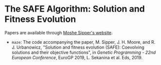 # The SAFE Algorithm: Solution and Fitness Evolution

Papers are available through [Moshe Sipper's website](http://www.moshesipper.com/).

* `maze`: The code accompanying the paper, M. Sipper, J. H. Moore, and R. J. Urbanowicz, "Solution and fitness evolution (SAFE): Coevolving solutions and their objective functions", in _Genetic Programming - 22nd European Conference_, EuroGP 2019, L. Sekanina et al. Eds, 2019. 
